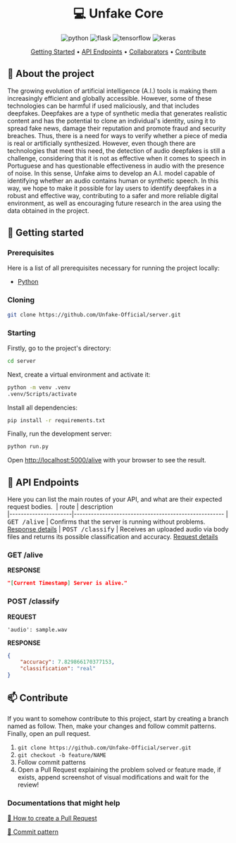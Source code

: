 <h1 align="center" style="font-weight: bold;">💻 Unfake Core</h1>

<div align="center">
  <img src="https://img.shields.io/badge/python-3670A0?style=for-the-badge&logo=python&logoColor=ffdd54" alt="python"/>
  <img src="https://img.shields.io/badge/flask-%23000.svg?style=for-the-badge&logo=flask&logoColor=white" alt="flask"/>
  <img src="https://img.shields.io/badge/TensorFlow-%23FF6F00.svg?style=for-the-badge&logo=TensorFlow&logoColor=white" alt="tensorflow"/>
  <img src="https://img.shields.io/badge/Keras-%23D00000.svg?style=for-the-badge&logo=Keras&logoColor=white" alt="keras"/>
</div>

<p align="center">
 <a href="#started">Getting Started</a> • 
  <a href="#routes">API Endpoints</a> •
 <a href="#colab">Collaborators</a> •
 <a href="#contribute">Contribute</a>
</p>

<h2 id="started">📌 About the project</h2>
<p>
The growing evolution of artificial intelligence (A.I.) tools is making them increasingly efficient and globally accessible. However, some of these technologies can be harmful if used maliciously, and that includes deepfakes. Deepfakes are a type of synthetic media that generates realistic content and has the potential to clone an individual's identity, using it to spread fake news, damage their reputation and promote fraud and security breaches. Thus, there is a need for ways to verify whether a piece of media is real or artificially synthesized. However, even though there are technologies that meet this need, the detection of audio deepfakes is still a challenge, considering that it is not as effective when it comes to speech in Portuguese and has questionable effectiveness in audio with the presence of noise. In this sense, Unfake aims to develop an A.I. model capable of identifying whether an audio contains human or synthetic speech. In this way, we hope to make it possible for lay users to identify deepfakes in a robust and effective way, contributing to a safer and more reliable digital environment, as well as encouraging future research in the area using the data obtained in the project.</p>

<h2 id="started">🚀 Getting started</h2>

<h3>Prerequisites</h3>

Here is a list of all prerequisites necessary for running the project locally:

- [Python](https://www.python.org)

<h3>Cloning</h3>

```bash
git clone https://github.com/Unfake-Official/server.git
```

<h3>Starting</h3>

Firstly, go to the project's directory: 
```bash
cd server
```

Next, create a virtual environment and activate it: 
```bash
python -m venv .venv
.venv/Scripts/activate
```

Install all dependencies: 
```bash
pip install -r requirements.txt
```

Finally, run the development server: 
```bash
python run.py
```

Open [http://localhost:5000/alive](http://localhost:5000/alive) with your browser to see the result.

<h2 id="routes">📍 API Endpoints</h2>

Here you can list the main routes of your API, and what are their expected request bodies.
​
| route               | description                                          
|----------------------|-----------------------------------------------------
| <kbd>GET /alive</kbd>     | Confirms that the server is running without problems. [Response details](#get-alive)
| <kbd>POST /classify</kbd>     | Receives an uploaded audio via body files and returns its possible classification and accuracy. [Request details](#post-classify)

<h3 id="get-alive">GET /alive</h3>

**RESPONSE**
```json
"[Current Timestamp] Server is alive."
```

<h3 id="post-classify">POST /classify</h3>

**REQUEST**
```
'audio': sample.wav
```

**RESPONSE**
```json
{
	"accuracy": 7.829866170377153,
	"classification": "real"
}
```

<h2 id="contribute">📫 Contribute</h2>

If you want to somehow contribute to this project, start by creating a branch named as follow. Then, make your changes and follow commit patterns. Finally, open an pull request. 

1. `git clone https://github.com/Unfake-Official/server.git`
2. `git checkout -b feature/NAME`
3. Follow commit patterns
4. Open a Pull Request explaining the problem solved or feature made, if exists, append screenshot of visual modifications and wait for the review!

<h3>Documentations that might help</h3>

[📝 How to create a Pull Request](https://www.atlassian.com/br/git/tutorials/making-a-pull-request)

[💾 Commit pattern](https://gist.github.com/joshbuchea/6f47e86d2510bce28f8e7f42ae84c716)

